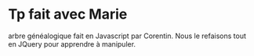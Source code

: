 # Tp fait avec Marie
arbre généalogique fait en Javascript par Corentin.
Nous le refaisons tout en JQuery pour apprendre à manipuler.
